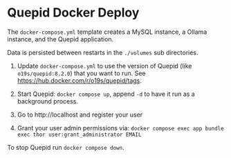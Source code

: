 # Quepid Docker Deploy

The `docker-compose.yml` template creates a MySQL instance, a Ollama instance, and the Quepid application.

Data is persisted between restarts in the `./volumes` sub directories.


1. Update `docker-compose.yml` to use the version of Quepid (like `o19s/quepid:8.2.0`) that you want to run.  See https://hub.docker.com/r/o19s/quepid/tags.

2. Start Quepid: `docker compose up`, append `-d` to have it run as a background process.

3. Go to http://localhost and register your user

4. Grant your user admin permissions via: `docker compose exec app bundle exec thor user:grant_administrator EMAIL`

To stop Quepid run `docker compose down`.
